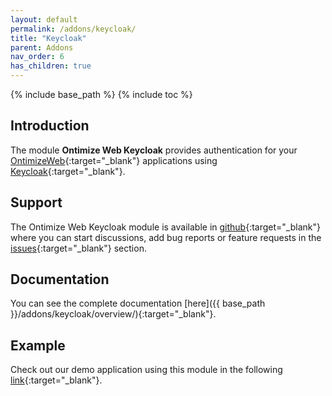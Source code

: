 ```yaml
---
layout: default
permalink: /addons/keycloak/
title: "Keycloak"
parent: Addons
nav_order: 6
has_children: true
---
```


{% include base_path %}
{% include toc %}

## Introduction

The module **Ontimize Web Keycloak** provides authentication for your [OntimizeWeb](https://github.com/OntimizeWeb/ontimize-web-ngx/tree/main.15.x){:target="_blank"} applications using [Keycloak](https://www.keycloak.org/){:target="_blank"}.

## Support

The Ontimize Web Keycloak module is available in [github](https://github.com/OntimizeWeb/ontimize-web-ngx-keycloak-demo/tree/15.x.x){:target="_blank"} where you can start discussions, add bug reports or feature requests in the [issues](https://github.com/OntimizeWeb/ontimize-web-ngx-keycloak/issues){:target="_blank"} section.

## Documentation

You can see the complete documentation [here]({{ base_path }}/addons/keycloak/overview/){:target="_blank"}.

## Example

Check out our demo application using this module in the following [link](https://github.com/OntimizeWeb/ontimize-web-ngx-keycloak-demo/tree/15.x.x){:target="_blank"}.
